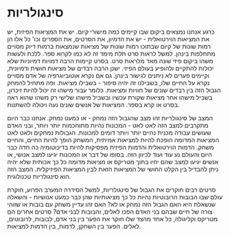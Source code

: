 סינגולריות
===== 

כרגע אנחנו נמצאים ביקום שבו קיימים כמה מישורי קיום. יש את המציאות הפיזית, יש את המציאות הוירטואלית - יש את הדמיון, את הסרטים, את הספרים וכו' כל אלו הן רמות שונות של קיום שבתוכו רמות שונות של מציאות שנמצאות ברמות דיוק מסויים מתחלפות בינהן. למשל לראות סרט תלת מימד זה לא כמו לקרוא ספר. ללכת ולעשות משהו ביקום פיזי שונה מאד מלראות סרט. בסרט קיימות הרבה דמויות דמיוניות שלא יכולות להתקיים ולהופיע בעולם הפיזי. ישנן הרבה רבדים של מציאות חושית ודמיונית, וקיימים פערים לא ניתנים לגישור בינהן. גם אם נקרא אוטוביוגרפיה של אדם מסויים נקרא על החיים שלו, בשבילנו זה יהיה סיפור - בשבילו מציאות. ופה מתחיל להמחק הגבול הזה בין רבדים שונים של חוויות ומציאות. כלומר עבור מישהו זה יכול להיות זיכרון, בשביל מישהו אחר מציאות שקורת עכשיו ובשביל מישהו שלישי רק משהו שהוא ראה בסרט או קרא בספר. המציאות של אנשים שונים נעה ויכולה להשתנות. 

המצב של סינגולריות זהו מצב שהגבול הזה נמחק - או כמעט נמחק. אנחנו כבר היום מתקרבים למצב הזה לאט לאט - המכונות נהיות מתוחכמות יותר ויותר, ובני האדם שעושים עבודה מכנית נהיים יותר ויותר דומים למכונות. הגבולות נמחקים ולאט לאט המציאות המדומה הופכת להיות למציאות אמיתית, המשחק הופך להיות החיים, והחיים משחק. הדמות הוירטואלית והדמות הפיזית מפסיקות להיות בדיכוטומיה כה חדה כבר היום והעולם נע עוד ועוד לכיוון הזה. בסופו של דבר או המכונות יגיעו למצב אנושי, או אנשים יגיעו למצב שהם יחיו בתוך מטריקס או מציאות מדומה כל כך אכותית שלא יהיה ניתן להבדיל בין הקלט החושי של המציאות הזאת לבין המציאות הפיזיקלית. המצב הזה הוא סינגולריות טכנולוגית. 

סרטים רבים חוקרים את הגבול של סינגולריות, למשל הסידרה המערב הפרוע, חוקרת עולם שבו הבובות הרובוטיות נהיות כל כך מציאותיות שהן כבר כמעט אנושיות - והשאלה שנשאלת היא האם הגבול הזה נמחק או לא? האם זהו עדיין משחק עם בובות או שזוהי צורה של חיים שבהם בני האדם הפכו לאלים, והבובות לבני אדם? סרטים אחרים הם מטריקס וקליגולה, כל אחד מהצד שלו חוקר את הפער בין בני אדם, לבובות, לרובוטים, לאלים. הפער בין השחקן, לדמות, בין הדמות למציאות. 
